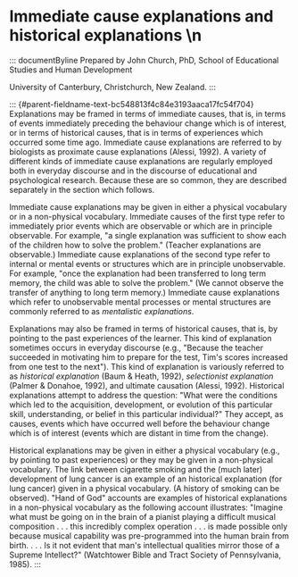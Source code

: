 # Immediate cause explanations and historical explanations \n

::: documentByline
Prepared by John Church, PhD, School of Educational Studies and Human
Development

University of Canterbury, Christchurch, New Zealand.
:::

::: {#parent-fieldname-text-bc548813f4c84e3193aaca17fc54f704}
Explanations may be framed in terms of immediate causes, that is, in
terms of events immediately preceding the behaviour change which is of
interest, or in terms of historical causes, that is in terms of
experiences which occurred some time ago. Immediate cause explanations
are referred to by biologists as proximate cause explanations (Alessi,
1992). A variety of different kinds of immediate cause explanations are
regularly employed both in everyday discourse and in the discourse of
educational and psychological research. Because these are so common,
they are described separately in the section which follows.

Immediate cause explanations may be given in either a physical
vocabulary or in a non-physical vocabulary. Immediate causes of the
first type refer to immediately prior events which are observable or
which are in principle observable. For example, "a single explanation
was sufficient to show each of the children how to solve the problem."
(Teacher explanations are observable.) Immediate cause explanations of
the second type refer to internal or mental events or structures which
are in principle unobservable. For example, "once the explanation had
been transferred to long term memory, the child was able to solve the
problem." (We cannot observe the transfer of anything to long term
memory.) Immediate cause explanations which refer to unobservable mental
processes or mental structures are commonly referred to as *mentalistic
explanations*.

Explanations may also be framed in terms of historical causes, that is,
by pointing to the past experiences of the learner. This kind of
explanation sometimes occurs in everyday discourse (e.g., "Because the
teacher succeeded in motivating him to prepare for the test, Tim\'s
scores increased from one test to the next"). This kind of explanation
is variously referred to as *historical explanation* (Baum & Heath,
1992), *selectionist explanation* (Palmer & Donahoe, 1992), and ultimate
causation (Alessi, 1992). Historical explanations attempt to address the
question: "What were the conditions which led to the acquisition,
development, or evolution of this particular skill, understanding, or
belief in this particular individual?" They accept, as causes, events
which have occurred well before the behaviour change which is of
interest (events which are distant in time from the change).

Historical explanations may be given in either a physical vocabulary
(e.g., by pointing to past experiences) or they may be given in a
non-physical vocabulary. The link between cigarette smoking and the
(much later) development of lung cancer is an example of an historical
explanation (for lung cancer) given in a physical vocabulary. (A history
of smoking can be observed). "Hand of God" accounts are examples of
historical explanations in a non-physical vocabulary as the following
account illustrates: "Imagine what must be going on in the brain of a
pianist playing a difficult musical composition . . . this incredibly
complex operation . . . is made possible only because musical capability
was pre-programmed into the human brain from birth. . . . Is it not
evident that man\'s intellectual qualities mirror those of a Supreme
Intellect?" (Watchtower Bible and Tract Society of Pennsylvania, 1985).
:::
